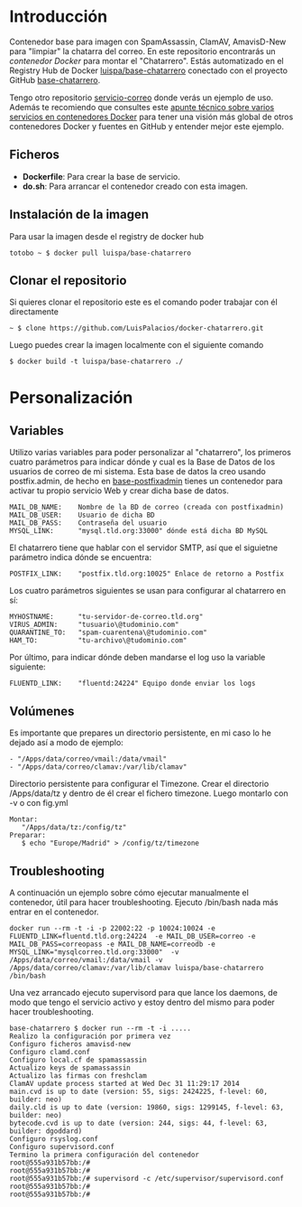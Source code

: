 # Introducción

Contenedor base para imagen con SpamAssassin, ClamAV, AmavisD-New para "limpiar" la chatarra del correo. En este repositorio encontrarás un *contenedor Docker* para montar el "Chatarrero". Estás automatizado en el Registry Hub de Docker [luispa/base-chatarrero](https://registry.hub.docker.com/u/luispa/base-chatarrero/) conectado con el proyecto GitHub [base-chatarrero](https://github.com/LuisPalacios/base-chatarrero). 

Tengo otro repositorio [servicio-correo](https://github.com/LuisPalacios/servicio-correo) donde verás un ejemplo de uso. Además te recomiendo que consultes este [apunte técnico sobre varios servicios en contenedores Docker](http://www.luispa.com/?p=172) para tener una visión más global de otros contenedores Docker y fuentes en GitHub y entender mejor este ejemplo.


## Ficheros

* **Dockerfile**: Para crear la base de servicio.
* **do.sh**: Para arrancar el contenedor creado con esta imagen.

## Instalación de la imagen

Para usar la imagen desde el registry de docker hub

    totobo ~ $ docker pull luispa/base-chatarrero


## Clonar el repositorio

Si quieres clonar el repositorio este es el comando poder trabajar con él directamente

    ~ $ clone https://github.com/LuisPalacios/docker-chatarrero.git

Luego puedes crear la imagen localmente con el siguiente comando

    $ docker build -t luispa/base-chatarrero ./


# Personalización

## Variables

Utilizo varias variables para poder personalizar al "chatarrero", los primeros cuatro parámetros para indicar dónde y cual es la Base de Datos de los usuarios de correo de mi sistema. Esta base de datos la creo usando postfix.admin, de hecho en [base-postfixadmin](https://github.com/LuisPalacios/base-postfixadmin) tienes un contenedor para activar tu propio servicio Web y crear dicha base de datos. 

    MAIL_DB_NAME:    Nombre de la BD de correo (creada con postfixadmin)
    MAIL_DB_USER:    Usuario de dicha BD
    MAIL_DB_PASS:    Contraseña del usuario
    MYSQL_LINK:      "mysql.tld.org:33000" dónde está dicha BD MySQL

El chatarrero tiene que hablar con el servidor SMTP, así que el siguietne parámetro indica dónde se encuentra:

    POSTFIX_LINK:    "postfix.tld.org:10025" Enlace de retorno a Postfix
    
Los cuatro parámetros siguientes se usan para configurar al chatarrero en sí:    

    MYHOSTNAME:      "tu-servidor-de-correo.tld.org"
    VIRUS_ADMIN:     "tusuario\@tudominio.com"
    QUARANTINE_TO:   "spam-cuarentena\@tudominio.com"
    HAM_TO:          "tu-archivo\@tudominio.com"

Por último, para indicar dónde deben mandarse el log uso la variable siguiente:

    FLUENTD_LINK:    "fluentd:24224" Equipo donde enviar los logs


## Volúmenes

Es importante que prepares un directorio persistente, en mi caso lo he dejado así a modo de ejemplo:

    - "/Apps/data/correo/vmail:/data/vmail"
    - "/Apps/data/correo/clamav:/var/lib/clamav"

Directorio persistente para configurar el Timezone. Crear el directorio /Apps/data/tz y dentro de él crear el fichero timezone. Luego montarlo con -v o con fig.yml

    Montar:
       "/Apps/data/tz:/config/tz"  
    Preparar: 
       $ echo "Europe/Madrid" > /config/tz/timezone

## Troubleshooting

A continuación un ejemplo sobre cómo ejecutar manualmente el contenedor, útil para hacer troubleshooting. Ejecuto /bin/bash nada más entrar en el contenedor. 

    docker run --rm -t -i -p 22002:22 -p 10024:10024 -e FLUENTD_LINK=fluentd.tld.org:24224  -e MAIL_DB_USER=correo -e MAIL_DB_PASS=correopass -e MAIL_DB_NAME=correodb -e MYSQL_LINK="mysqlcorreo.tld.org:33000"  -v /Apps/data/correo/vmail:/data/vmail -v /Apps/data/correo/clamav:/var/lib/clamav luispa/base-chatarrero /bin/bash

Una vez arrancado ejecuto supervisord para que lance los daemons, de modo que tengo el servicio activo y estoy dentro del mismo para poder hacer troubleshooting.
	
	base-chatarrero $ docker run --rm -t -i .....
	Realizo la configuración por primera vez
	Configuro ficheros amavisd-new
	Configuro clamd.conf
	Configuro local.cf de spamassassin
	Actualizo keys de spamassassin
	Actualizo las firmas con freshclam
	ClamAV update process started at Wed Dec 31 11:29:17 2014
	main.cvd is up to date (version: 55, sigs: 2424225, f-level: 60, builder: neo)
	daily.cld is up to date (version: 19860, sigs: 1299145, f-level: 63, builder: neo)
	bytecode.cvd is up to date (version: 244, sigs: 44, f-level: 63, builder: dgoddard)
	Configuro rsyslog.conf
	Configuro supervisord.conf
	Termino la primera configuración del contenedor
	root@555a931b57bb:/#
	root@555a931b57bb:/#
	root@555a931b57bb:/# supervisord -c /etc/supervisor/supervisord.conf
	root@555a931b57bb:/#
	root@555a931b57bb:/#
